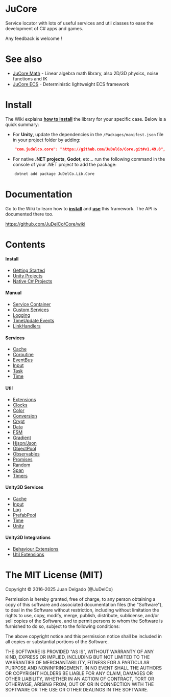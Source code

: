 JuCore
=====================

Service locator with lots of useful services and util classes to ease the development of C# apps and games.

Any feedback is welcome !


See also
=====================

- [JuCore Math](https://github.com/JuDelCo/CoreMath) - Linear algebra math library, also 2D/3D physics, noise functions and IK
- [JuCore ECS](https://github.com/JuDelCo/CoreECS) - Deterministic lightweight ECS framework


Install
=====================

The Wiki explains [**how to install**](https://github.com/JuDelCo/Core/wiki/Usage.Getting-Started) the library for your specific case. Below is a quick summary:

- For **Unity**, update the dependencies in the ```/Packages/manifest.json``` file in your project folder by adding:

```json
	"com.judelco.core": "https://github.com/JuDelCo/Core.git#v1.49.0",
```

- For native **.NET projects**, **Godot**, etc... run the following command in the console of your .NET project to add the package:

```bash
	dotnet add package JuDelCo.Lib.Core
```


Documentation
=====================

Go to the Wiki to learn how to [**install**](https://github.com/JuDelCo/Core/wiki/Usage.Getting-Started) and [**use**](https://github.com/JuDelCo/Core/wiki) this framework. The API is documented there too.

https://github.com/JuDelCo/Core/wiki


Contents
=====================

#### Install
- [Getting Started](https://github.com/JuDelCo/Core/wiki/Usage.Getting-Started)
- [Unity Projects](https://github.com/JuDelCo/Core/wiki/Usage.Unity-Projects)
- [Native C# Projects](https://github.com/JuDelCo/Core/wiki/Usage.Native-CSharp-Projects)

#### Manual
- [Service Container](https://github.com/JuDelCo/Core/wiki/Usage.Service-Container)
- [Custom Services](https://github.com/JuDelCo/Core/wiki/Usage.Custom-Services)
- [Logging](https://github.com/JuDelCo/Core/wiki/Usage.Logging)
- [TimeUpdate Events](https://github.com/JuDelCo/Core/wiki/Usage.TimeUpdate-Events)
- [LinkHandlers](https://github.com/JuDelCo/Core/wiki/Usage.LinkHandlers)

#### Services
- [Cache](https://github.com/JuDelCo/Core/wiki/API.Service.Cache)
- [Coroutine](https://github.com/JuDelCo/Core/wiki/API.Service.Coroutine)
- [EventBus](https://github.com/JuDelCo/Core/wiki/API.Service.EventBus)
- [Input](https://github.com/JuDelCo/Core/wiki/API.Service.Input)
- [Task](https://github.com/JuDelCo/Core/wiki/API.Service.Task)
- [Time](https://github.com/JuDelCo/Core/wiki/API.Service.Time)

#### Util
- [Extensions](https://github.com/JuDelCo/Core/wiki/API.Util.Extensions)
- [Clocks](https://github.com/JuDelCo/Core/wiki/API.Util.Clocks)
- [Color](https://github.com/JuDelCo/Core/wiki/API.Util.Color)
- [Conversion](https://github.com/JuDelCo/Core/wiki/API.Util.Conversion)
- [Crypt](https://github.com/JuDelCo/Core/wiki/API.Util.Crypt)
- [Data](https://github.com/JuDelCo/Core/wiki/API.Util.Data)
- [FSM](https://github.com/JuDelCo/Core/wiki/API.Util.FSM)
- [Gradient](https://github.com/JuDelCo/Core/wiki/API.Util.Gradient)
- [Hjson/Json](https://github.com/JuDelCo/Core/wiki/API.Util.Hjson)
- [ObjectPool](https://github.com/JuDelCo/Core/wiki/API.Util.ObjectPool)
- [Observables](https://github.com/JuDelCo/Core/wiki/API.Util.Observables)
- [Promises](https://github.com/JuDelCo/Core/wiki/API.Util.Promises)
- [Random](https://github.com/JuDelCo/Core/wiki/API.Util.Random)
- [Span](https://github.com/JuDelCo/Core/wiki/API.Util.Span)
- [Timers](https://github.com/JuDelCo/Core/wiki/API.Util.Timers)

#### Unity3D Services
- [Cache](https://github.com/JuDelCo/Core/wiki/API.Unity.Service.Cache)
- [Input](https://github.com/JuDelCo/Core/wiki/API.Unity.Service.Input)
- [Log](https://github.com/JuDelCo/Core/wiki/API.Unity.Service.Log)
- [PrefabPool](https://github.com/JuDelCo/Core/wiki/API.Unity.Service.PrefabPool)
- [Time](https://github.com/JuDelCo/Core/wiki/API.Unity.Service.Time)
- [Unity](https://github.com/JuDelCo/Core/wiki/API.Unity.Service.Unity)

#### Unity3D Integrations
- [Behaviour Extensions](https://github.com/JuDelCo/Core/wiki/API.Unity.Behaviour-Extensions)
- [Util Extensions](https://github.com/JuDelCo/Core/wiki/API.Unity.Util-Extensions)


The MIT License (MIT)
=====================

Copyright © 2016-2025 Juan Delgado (@JuDelCo)

Permission is hereby granted, free of charge, to any person obtaining a copy
of this software and associated documentation files (the "Software"), to deal
in the Software without restriction, including without limitation the rights
to use, copy, modify, merge, publish, distribute, sublicense, and/or sell
copies of the Software, and to permit persons to whom the Software is
furnished to do so, subject to the following conditions:

The above copyright notice and this permission notice shall be included in
all copies or substantial portions of the Software.

THE SOFTWARE IS PROVIDED "AS IS", WITHOUT WARRANTY OF ANY KIND, EXPRESS OR
IMPLIED, INCLUDING BUT NOT LIMITED TO THE WARRANTIES OF MERCHANTABILITY,
FITNESS FOR A PARTICULAR PURPOSE AND NONINFRINGEMENT. IN NO EVENT SHALL THE
AUTHORS OR COPYRIGHT HOLDERS BE LIABLE FOR ANY CLAIM, DAMAGES OR OTHER
LIABILITY, WHETHER IN AN ACTION OF CONTRACT, TORT OR OTHERWISE, ARISING FROM,
OUT OF OR IN CONNECTION WITH THE SOFTWARE OR THE USE OR OTHER DEALINGS IN
THE SOFTWARE.
